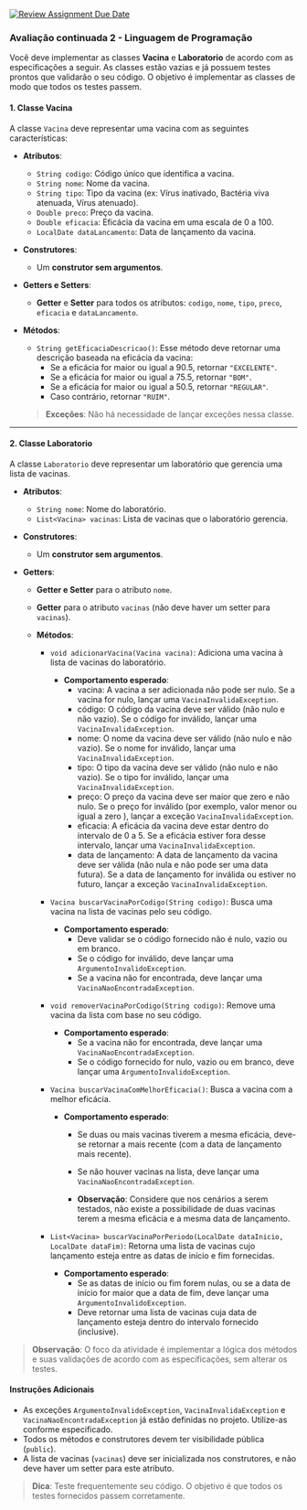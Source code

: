 [![Review Assignment Due Date](https://classroom.github.com/assets/deadline-readme-button-22041afd0340ce965d47ae6ef1cefeee28c7c493a6346c4f15d667ab976d596c.svg)](https://classroom.github.com/a/5YVqiNIR)
### Avaliação continuada 2 - Linguagem de Programação

Você deve implementar as classes **Vacina** e **Laboratorio** de acordo com as especificações a seguir. As classes estão
vazias e já possuem testes prontos que validarão o seu código. O objetivo é implementar as classes de modo que todos os
testes passem.

#### 1. Classe **Vacina**

A classe `Vacina` deve representar uma vacina com as seguintes características:

- **Atributos**:
    - `String codigo`: Código único que identifica a vacina.
    - `String nome`: Nome da vacina.
    - `String tipo`: Tipo da vacina (ex: Vírus inativado, Bactéria viva atenuada, Vírus atenuado).
    - `Double preco`: Preço da vacina.
    - `Double eficacia`: Eficácia da vacina em uma escala de 0 a 100.
    - `LocalDate dataLancamento`: Data de lançamento da vacina.

- **Construtores**:
    - Um **construtor sem argumentos**.

- **Getters e Setters**:
    - **Getter** e **Setter** para todos os atributos: `codigo`, `nome`, `tipo`, `preco`, `eficacia` e `dataLancamento`.

- **Métodos**:
    - `String getEficaciaDescricao()`: Esse método deve retornar uma descrição baseada na eficácia da vacina:
        - Se a eficácia for maior ou igual a 90.5, retornar `"EXCELENTE"`.
        - Se a eficácia for maior ou igual a 75.5, retornar `"BOM"`.
        - Se a eficácia for maior ou igual a 50.5, retornar `"REGULAR"`.
        - Caso contrário, retornar `"RUIM"`.

  > **Exceções**: Não há necessidade de lançar exceções nessa classe.

---

#### 2. Classe **Laboratorio**

A classe `Laboratorio` deve representar um laboratório que gerencia uma lista de vacinas.

- **Atributos**:
    - `String nome`: Nome do laboratório.
    - `List<Vacina> vacinas`: Lista de vacinas que o laboratório gerencia.

- **Construtores**:
    - Um **construtor sem argumentos**.

- **Getters**:
    - **Getter e Setter** para o atributo `nome`.
    - **Getter** para o atributo `vacinas` (não deve haver um setter para `vacinas`).

  - **Métodos**:
      - `void adicionarVacina(Vacina vacina)`: Adiciona uma vacina à lista de vacinas do laboratório.

        - **Comportamento esperado**:
          - vacina: A vacina a ser adicionada não pode ser nulo. Se a vacina for nulo, lançar uma `VacinaInvalidaException`.
          - código: O código da vacina deve ser válido (não nulo e não vazio). Se o código for inválido, lançar
            uma `VacinaInvalidaException`.
          - nome: O nome da vacina deve ser válido (não nulo e não vazio). Se o nome for inválido, lançar
            uma `VacinaInvalidaException`.
          - tipo: O tipo da vacina deve ser válido (não nulo e não vazio). Se o tipo for inválido, lançar
            uma `VacinaInvalidaException`.
          - preço:  O preço da vacina deve ser maior que zero e não nulo. Se o preço for inválido (por exemplo, valor menor ou igual a zero ), lançar a exceção `VacinaInvalidaException`.
          - eficacia: A eficácia da vacina deve estar dentro do intervalo de 0 a 5. Se a eficácia estiver fora desse
            intervalo, lançar uma `VacinaInvalidaException`.
          - data de lançamento: A data de lançamento da vacina deve ser válida (não nula e não pode ser uma data futura). Se a data de lançamento for inválida ou estiver no futuro, lançar a exceção `VacinaInvalidaException`.

      - `Vacina buscarVacinaPorCodigo(String codigo)`: Busca uma vacina na lista de vacinas pelo seu código.
          - **Comportamento esperado**:
              - Deve validar se o código fornecido não é nulo, vazio ou em branco.
              - Se o código for inválido, deve lançar uma `ArgumentoInvalidoException`.
              - Se a vacina não for encontrada, deve lançar uma `VacinaNaoEncontradaException`.
    
      - `void removerVacinaPorCodigo(String codigo)`: Remove uma vacina da lista com base no seu código.
          - **Comportamento esperado**:
              - Se a vacina não for encontrada, deve lançar uma `VacinaNaoEncontradaException`.
              - Se o código fornecido for nulo, vazio ou em branco, deve lançar uma `ArgumentoInvalidoException`.

      - `Vacina buscarVacinaComMelhorEficacia()`: Busca a vacina com a melhor eficácia.
          - **Comportamento esperado**:
              - Se duas ou mais vacinas tiverem a mesma eficácia, deve-se retornar a mais recente (com a data de lançamento
                mais recente).
              - Se não houver vacinas na lista, deve lançar uma `VacinaNaoEncontradaException`.
          
              - **Observação**: Considere que nos cenários a serem testados, não existe a possibilidade de duas vacinas terem a mesma eficácia e a mesma data de lançamento. 

      - `List<Vacina> buscarVacinaPorPeriodo(LocalDate dataInicio, LocalDate dataFim)`: Retorna uma lista de vacinas cujo
        lançamento esteja entre as datas de início e fim fornecidas.
          - **Comportamento esperado**:
              - Se as datas de início ou fim forem nulas, ou se a data de início for maior que a data de fim, deve lançar
                uma `ArgumentoInvalidoException`.
              - Deve retornar uma lista de vacinas cuja data de lançamento esteja dentro do intervalo fornecido (inclusive).

> **Observação**: O foco da atividade é implementar a lógica dos métodos e suas validações de acordo com as
> especificações, sem alterar os testes.

#### Instruções Adicionais

- As exceções `ArgumentoInvalidoException`, `VacinaInvalidaException` e `VacinaNaoEncontradaException` já estão definidas no
  projeto. Utilize-as conforme especificado.
- Todos os métodos e construtores devem ter visibilidade pública (`public`).
- A lista de vacinas (`vacinas`) deve ser inicializada nos construtores, e não deve haver um setter para este atributo.

> **Dica**: Teste frequentemente seu código. O objetivo é que todos os testes fornecidos passem corretamente.
